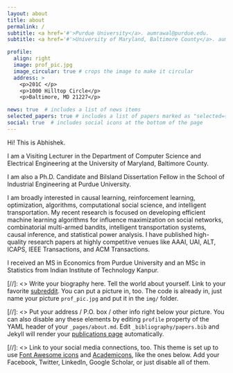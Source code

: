 ```yaml
---
layout: about
title: about
permalink: /
subtitle: <a href='#'>Purdue University</a>. aumrawal@purdue.edu.
subtitle: <a href='#'>University of Maryland, Baltimore County</a>. aumrawal@umbc.edu.

profile:
  align: right
  image: prof_pic.jpg
  image_circular: true # crops the image to make it circular
  address: >
    <p>201C </p>
    <p>1000 Hilltop Circle</p>
    <p>Baltimore, MD 21227</p>

news: true  # includes a list of news items
selected_papers: true # includes a list of papers marked as "selected={true}"
social: true  # includes social icons at the bottom of the page
---
```


Hi! This is Abhishek. 

I am a Visiting Lecturer in the Department of Computer Science and Electrical Engineering at the University of Maryland, Baltimore County. 

I am also a Ph.D. Candidate and Bilsland Dissertation Fellow in the School of Industrial Engineering at Purdue University. 

I am broadly interested in causal learning, reinforcement learning, optimization, algorithms, computational social science, and intelligent transportation. My recent research is focused on developing efficient machine learning algorithms for influence maximization on social networks, combinatorial multi-armed bandits, intelligent transportation systems, causal inference, and statistical power analysis. I have published high-quality research papers at highly competitive venues like AAAI, UAI, ALT, ICAPS, IEEE Transactions, and ACM Transactions.

I received an MS in Economics from Purdue University and an MSc in Statistics from Indian Institute of Technology Kanpur.

[//]: <> Write your biography here. Tell the world about yourself. Link to your favorite [subreddit](http://reddit.com). You can put a picture in, too. The code is already in, just name your picture `prof_pic.jpg` and put it in the `img/` folder.

[//]: <> Put your address / P.O. box / other info right below your picture. You can also disable any these elements by editing `profile` property of the YAML header of your `_pages/about.md`. Edit `_bibliography/papers.bib` and Jekyll will render your [publications page](/al-folio/publications/) automatically.

[//]: <> Link to your social media connections, too. This theme is set up to use [Font Awesome icons](http://fortawesome.github.io/Font-Awesome/) and [Academicons](https://jpswalsh.github.io/academicons/), like the ones below. Add your Facebook, Twitter, LinkedIn, Google Scholar, or just disable all of them.
